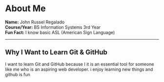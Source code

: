 # About Me

**Name:** John Russel Regalado  
**Course/Year:** BS Information Systems 3rd Year  
**Fun Fact:** I know basic ASL (American Sign Language)

---

## Why I Want to Learn Git & GitHub

I want to learn Git and GitHub because I it is an essential tool for someone like me who is an aspiring web developer. i enjoy learning new things and github is fun

